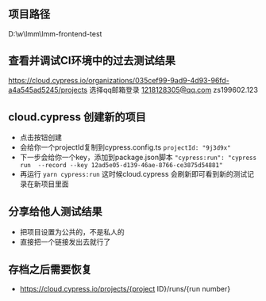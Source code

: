 ## 项目路径
D:\w\lmm\lmm-frontend-test

## 查看并调试CI环境中的过去测试结果
https://cloud.cypress.io/organizations/035cef99-9ad9-4d93-96fd-a4a545ad5245/projects
选择qq邮箱登录
1218128305@qq.com
zs199602.123

## cloud.cypress 创建新的项目
- 点击按钮创建
- 会给你一个projectId复制到cypress.config.ts
  `projectId: "9j3d9x"`
- 下一步会给你一个key，添加到package.json脚本
  `"cypress:run": "cypress run  --record --key 12ad5e05-d139-46ae-8766-ce3875d54881"`
- 再运行 `yarn cypress:run` 这时候cloud.cypress 会刷新即可看到新的测试记录在新项目里面

## 分享给他人测试结果
- 把项目设置为公共的，不是私人的
- 直接把一个链接发出去就行了

## 存档之后需要恢复
- https://cloud.cypress.io/projects/{project ID}/runs/{run number}

